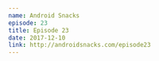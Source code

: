 ```yaml
---
name: Android Snacks
episode: 23
title: Episode 23
date: 2017-12-10
link: http://androidsnacks.com/episode23
---
```

